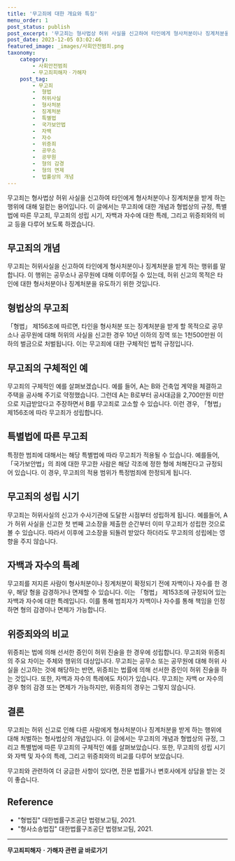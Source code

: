 ```yaml
---
title: '무고죄에 대한 개요와 특징'
menu_order: 1
post_status: publish
post_excerpt: '무고죄는 형사법상 허위 사실을 신고하여 타인에게 형사처분이나 징계처분을 받게 하는 행위에 대해 일컫는 용어입니다. 이 글에서는 무고죄에 대한 개념과 형법상의 규정, 특별법에 따른 무고죄, 무고죄의 성립 시기, 자백과 자수에 대한 특례, 그리고 위증죄와의 비교 등을 다루어 보도록 하겠습니다.'
post_date: 2023-12-05 03:02:46
featured_image: _images/사회안전범죄.png
taxonomy:
    category:
        - 사회안전범죄
        - 무고죄피해자ㆍ가해자
    post_tag:
        - 무고죄
        -  형법
        -  허위사실
        -  형사처분
        -  징계처분
        -  특별법
        -  국가보안법
        -  자백
        -  자수
        -  위증죄
        -  공무소
        -  공무원
        -  형의 감경
        -  형의 면제
        -  법률상의 개념
---
```



무고죄는 형사법상 허위 사실을 신고하여 타인에게 형사처분이나 징계처분을 받게 하는 행위에 대해 일컫는 용어입니다. 이 글에서는 무고죄에 대한 개념과 형법상의 규정, 특별법에 따른 무고죄, 무고죄의 성립 시기, 자백과 자수에 대한 특례, 그리고 위증죄와의 비교 등을 다루어 보도록 하겠습니다.

## 무고죄의 개념

무고죄는 허위사실을 신고하여 타인에게 형사처분이나 징계처분을 받게 하는 행위를 말합니다. 이 행위는 공무소나 공무원에 대해 이루어질 수 있는데, 허위 신고의 목적은 타인에 대한 형사처분이나 징계처분을 유도하기 위한 것입니다.

## 형법상의 무고죄

「형법」 제156조에 따르면, 타인을 형사처분 또는 징계처분을 받게 할 목적으로 공무소나 공무원에 대해 허위의 사실을 신고한 경우 10년 이하의 징역 또는 1천500만원 이하의 벌금으로 처벌됩니다. 이는 무고죄에 대한 구체적인 법적 규정입니다.

## 무고죄의 구체적인 예

무고죄의 구체적인 예를 살펴보겠습니다. 예를 들어, A는 B와 건축업 계약을 체결하고 주택을 공사해 주기로 약정했습니다. 그런데 A는 B로부터 공사대금을 2,700만원 미만으로 지급받았다고 주장하면서 B를 무고죄로 고소할 수 있습니다. 이런 경우, 「형법」 제156조에 따라 무고죄가 성립합니다.

## 특별법에 따른 무고죄

특정한 범죄에 대해서는 해당 특별법에 따라 무고죄가 적용될 수 있습니다. 예를들어, 「국가보안법」의 죄에 대한 무고한 사람은 해당 각조에 정한 형에 처해진다고 규정되어 있습니다. 이 경우, 무고죄의 적용 범위가 특정범죄에 한정되게 됩니다.

## 무고죄의 성립 시기

무고죄는 허위사실의 신고가 수사기관에 도달한 시점부터 성립하게 됩니다. 예를들어, A가 허위 사실을 신고한 첫 번째 고소장을 제출한 순간부터 이미 무고죄가 성립한 것으로 볼 수 있습니다. 따라서 이후에 고소장을 되돌려 받았다 하더라도 무고죄의 성립에는 영향을 주지 않습니다.

## 자백과 자수의 특례

무고죄를 저지른 사람이 형사처분이나 징계처분이 확정되기 전에 자백이나 자수를 한 경우, 해당 형을 감경하거나 면제할 수 있습니다. 이는 「형법」 제153조에 규정되어 있는 자백과 자수에 대한 특례입니다. 이를 통해 범죄자가 자백이나 자수를 통해 책임을 인정하면 형의 감경이나 면제가 가능합니다.

## 위증죄와의 비교

위증죄는 법에 의해 선서한 증인이 허위 진술을 한 경우에 성립합니다. 무고죄와 위증죄의 주요 차이는 주체와 행위의 대상입니다. 무고죄는 공무소 또는 공무원에 대해 허위 사실을 신고하는 것에 해당하는 반면, 위증죄는 법률에 의해 선서한 증인이 허위 진술을 하는 것입니다. 또한, 자백과 자수의 특례에도 차이가 있습니다. 무고죄는 자백 or 자수의 경우 형의 감경 또는 면제가 가능하지만, 위증죄의 경우는 그렇지 않습니다.

## 결론

무고죄는 허위 신고로 인해 다른 사람에게 형사처분이나 징계처분을 받게 하는 행위에 대해 처벌하는 형사법상의 개념입니다. 이 글에서는 무고죄의 개념과 형법상의 규정, 그리고 특별법에 따른 무고죄의 구체적인 예를 살펴보았습니다. 또한, 무고죄의 성립 시기와 자백 및 자수의 특례, 그리고 위증죄와의 비교를 다루어 보았습니다.

무고죄와 관련하여 더 궁금한 사항이 있다면, 전문 법률가나 변호사에게 상담을 받는 것이 좋습니다.

## Reference
- "형법집" 대한법률구조공단 법령보고팀, 2021.
- "형사소송법집" 대한법률구조공단 법령보고팀, 2021.
<!-- wp:separator -->
<hr class="wp-block-separator has-alpha-channel-opacity"/>
<!-- /wp:separator -->

<!-- wp:group {"backgroundColor":"base","layout":{"type":"constrained"}} -->
<div class="wp-block-group has-base-background-color has-background"><!-- wp:paragraph {"align":"center","fontSize":"medium"} -->
<p class="has-text-align-center has-large-font-size"><strong>무고죄피해자ㆍ가해자 관련 글 바로가기</strong></p>
<!-- /wp:paragraph -->


<!-- wp:latest-posts
{"categories":[{"id":30974,"count":19,"description":"","link":"https://uknowlaw.com/category/%eb%ac%b4%ea%b3%a0%ec%a3%84%ed%94%bc%ed%95%b4%ec%9e%90%e3%86%8d%ea%b0%80%ed%95%b4%ec%9e%90/","name":"무고죄피해자ㆍ가해자","slug":"무고죄피해자ㆍ가해자","taxonomy":"category","parent":0,"meta":[],"_links":{"self":[{"href":"https://uknowlaw.com/wp-json/wp/v2/categories/30974"}],"collection":[{"href":"https://uknowlaw.com/wp-json/wp/v2/categories"}],"about":[{"href":"https://uknowlaw.com/wp-json/wp/v2/taxonomies/category"}],"wp:post_type":[{"href":"https://uknowlaw.com/wp-json/wp/v2/posts?categories=30974"}],"curies":[{"name":"wp","href":"https://api.w.org/{rel}","templated":true}]}}],"postsToShow":100,"excerptLength":28,"postLayout":"grid","columns":2,"featuredImageAlign":"left","featuredImageSizeSlug":"large","fontSize":"small"} /--></div>
<!-- /wp:group -->